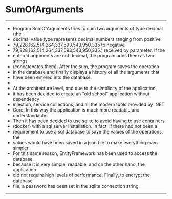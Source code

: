 # SumOfArguments

******************************************************************************
* Program SumOfArguments tries to sum two arguments of type decimal (the 
* decimal value type represents decimal numbers ranging from positive 
* 79,228,162,514,264,337,593,543,950,335 to negative 
* 79,228,162,514,264,337,593,543,950,335.) received by parameter. If the 
* entered arguments are not decimal, the program adds them as two strings
* (concatenates them). After the sum, the program saves the operation 
* in the database and finally displays a history of all the arguments that 
* have been entered into the database.
* 
* At the architecture level, and due to the simplicity of the application,
* it has been decided to create an "old school" application without dependency 
* injection, service collections, and all the modern tools provided by .NET 
* Core. In this way the application is much more readable and understandable.
* Then it has been decided to use sqlite to avoid having to use containers 
* (docker) with a sql server installation. In fact, if there had not been a
* requirement to use a sql database to save the values of the operations, the
* values would have been saved in a json file to make everything even simpler. 
* For this same reason, EntityFramework has been used to access the database, 
* because it is very simple, readable, and on the other hand, the application 
* did not require high levels of performance. Finally, to encrypt the database
* file, a password has been set in the sqlite connection string.
******************************************************************************
 
